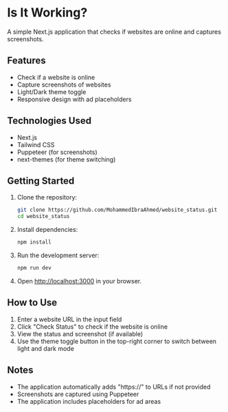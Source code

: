 # Is It Working?

A simple Next.js application that checks if websites are online and captures screenshots.

## Features

- Check if a website is online
- Capture screenshots of websites
- Light/Dark theme toggle
- Responsive design with ad placeholders

## Technologies Used

- Next.js
- Tailwind CSS
- Puppeteer (for screenshots)
- next-themes (for theme switching)

## Getting Started

1. Clone the repository:

   ```bash
   git clone https://github.com/MohammedIbraAhmed/website_status.git
   cd website_status
   ```

2. Install dependencies:

   ```bash
   npm install
   ```

3. Run the development server:

   ```bash
   npm run dev
   ```

4. Open [http://localhost:3000](http://localhost:3000) in your browser.

## How to Use

1. Enter a website URL in the input field
2. Click "Check Status" to check if the website is online
3. View the status and screenshot (if available)
4. Use the theme toggle button in the top-right corner to switch between light and dark mode

## Notes

- The application automatically adds "https://" to URLs if not provided
- Screenshots are captured using Puppeteer
- The application includes placeholders for ad areas
